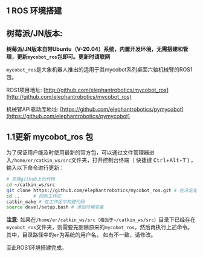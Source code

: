 
## 1 ROS 环境搭建
## 树莓派/JN版本:

**树莓派/JN版本自带Ubuntu（V-20.04）系统，内置开发环境，无需搭建和管理，更新`mycobot_ros`包即可。更新时请联网**

`mycobot_ros`是大象机器人推出的适用于其mycobot系列桌面六轴机械臂的ROS1包。

ROS1项目地址: [http://github.com/elephantrobotics/mycobot_ros](http://github.com/elephantrobotics/mycobot_ros)

机械臂API驱动库地址: [https://github.com/elephantrobotics/pymycobot](https://github.com/elephantrobotics/pymycobot)

## 1.1更新 mycobot_ros 包

为了保证用户能及时使用最新的官方包，可以通过文件管理器进入`/home/er/catkin_ws/src`文件夹，打开控制台终端（ 快捷键 <kbd>Ctrl</kbd>+<kbd>Alt</kbd>+<kbd>T</kbd> ) ，输入以下命令进行更新：

```bash
# 克隆github上的代码
cd ~/catkin_ws/src
git clone https://github.com/elephantrobotics/mycobot_ros.git # 在决定是否执行此命令之前，请查看下面的注意部分
cd ..     # 回到工作区
catkin_make # 在工作区中构建代码
source devel/setup.bash # 添加环境变量
```

**注意:** 如果在`/home/er/catkin_ws/src（相当于~/catkin_ws/src）`目录下已经存在`mycobot_ros`文件夹，则需要先删除原来的`mycobot_ros`，然后再执行上述命令。 其中，目录路径中的`er`为系统的用户名。 如有不一致，请修改。

至此ROS1环境搭建完成。

